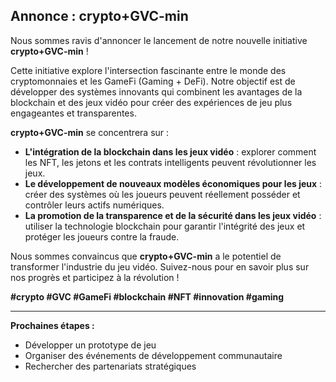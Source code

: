 ##  Annonce :  **crypto+GVC-min** 

Nous sommes ravis d'annoncer le lancement de notre nouvelle initiative **crypto+GVC-min** !  

Cette initiative explore l'intersection fascinante entre le monde des cryptomonnaies et les GameFi (Gaming + DeFi).  Notre objectif est de développer des systèmes innovants qui combinent les avantages de la blockchain et des jeux vidéo pour créer des expériences de jeu plus engageantes et transparentes.

**crypto+GVC-min** se concentrera sur :

* **L'intégration de la blockchain dans les jeux vidéo** :  explorer comment les NFT, les jetons et les contrats intelligents peuvent révolutionner les jeux.
* **Le développement de nouveaux modèles économiques pour les jeux** :  créer des systèmes où les joueurs peuvent réellement posséder et contrôler leurs actifs numériques.
* **La promotion de la transparence et de la sécurité dans les jeux vidéo** :  utiliser la technologie blockchain pour garantir l'intégrité des jeux et protéger les joueurs contre la fraude.

Nous sommes convaincus que **crypto+GVC-min** a le potentiel de transformer l'industrie du jeu vidéo.  Suivez-nous pour en savoir plus sur nos progrès et participez à la révolution ! 

**#crypto #GVC #GameFi #blockchain #NFT #innovation #gaming**

---

**Prochaines étapes :**

* Développer un prototype de jeu 
* Organiser des événements de développement communautaire
* Rechercher des partenariats stratégiques



